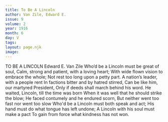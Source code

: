 ```yaml
---
title: To Be A Lincoln
author: Van Zile, Edward E.
issue: 9
volume: 2
year: 1916
month: 6
day: V
tags:
layout: page.njk
image:
---
```

TO BE A LINCOLN    Edward E. Van Zile       Who’d be a Lincoln must be great of soul,    Calm, strong and patient, with a loving heart;    With wide flown vision to embrace the whole;    Not rest too long upon a petty part.       A nation’s leader, with a people rent    In factions bitter and by hatred stirred,    Can be like him, our martyred President,    Only if deeds shall march behind his word.       He waited, Lincoln, till the time was born    When it was well that he should strike the blow;       He faced contumely and he endured scorn,    But neither went too fast nor went too slow       Who'd be a Lincoln must both speak and act;    His hand must do what tongue has left undone;       A Lincoln with his soul must make a pact    To gain from force what kindness has not won. 





